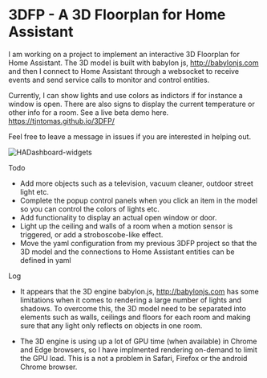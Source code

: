 # 3DFP - A 3D Floorplan for Home Assistant

I am working on a project to implement an interactive 3D Floorplan for Home Assistant. The 3D model is built with babylon js, http://babylonjs.com and then I connect to Home Assistant through a websocket to receive events and send service calls to monitor and control entities. 

Currently, I can show lights and use colors as indictors if for instance a window is open. There are also signs to display the current temperature or other info for a room.
See a live beta demo here. https://tjntomas.github.io/3DFP/

Feel free to leave a message in issues if you are interested in helping out.


![HADashboard-widgets](https://github.com/tjntomas/3DFP/blob/main/img/3dfp.jpg?raw=true)


Todo
- Add more objects such as a television, vacuum cleaner, outdoor street light etc.
- Complete the popup control panels when you click an item in the model so you can control the colors of lights etc.
- Add functionality to display an actual open window or door.
- Light up the ceiling and walls of a room when a motion sensor is triggered, or add a stroboscobe-like effect.
- Move the yaml configuration from my previous 3DFP project so that the 3D model and the connections to Home Assistant entities can be defined in yaml



Log
- It appears that the 3D engine babylon.js, http://babylonjs.com has some limitations when it comes to rendering a large number of lights and shadows. To overcome this, the 3D model  need to be separated into elements such as walls, ceilings and floors for each room and making sure that any light only reflects on objects in one room.

- The 3D engine is using up a lot of GPU time (when available) in Chrome and Edge browsers, so I have implmented rendering on-demand to limit the GPU load. This is a not a problem in Safari, Firefox or the android Chrome browser.
